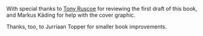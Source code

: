 With special thanks to [Tony Ruscoe](http://ruscoe.net/) for reviewing the first draft of this book, and Markus Käding for help with the cover graphic.

Thanks, too, to Jurriaan Topper for smaller book improvements.